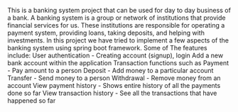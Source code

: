 This is a banking system project that can be used for day to day business of a bank. A banking system is a group or network of institutions that provide financial services for us. These institutions are responsible for operating a payment system, providing loans, taking deposits, and helping with investments. In this project we have tried to implement a few aspects of the banking system using spring boot framework. 
Some of The features include:
User authentication - Creating account (signup), login 
Add a new bank account within the application 
Transaction functions such as
 Payment - Pay amount to a person
 Deposit - Add money to a particular account
 Transfer - Send money to a person
 Withdrawal - Remove money from an account
View payment history - Shows entire history of all the payments done so far
View transaction history - See all the transactions that have happened so far

